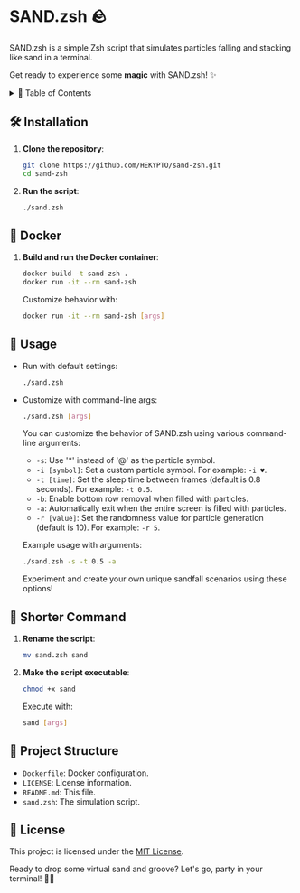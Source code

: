 # SAND.zsh 🪨

SAND.zsh is a simple Zsh script that simulates particles falling and stacking like sand in a terminal.


Get ready to experience some **magic** with SAND.zsh! ✨

<details>
<summary>📖 Table of Contents</summary>

- [SAND.zsh 🪨](#sandzsh-)
  - [🛠️ Installation](#️-installation)
  - [🐳 Docker](#-docker)
  - [🚀 Usage](#-usage)
  - [🔄 Shorter Command](#-shorter-command)
  - [📂 Project Structure](#-project-structure)
  - [📜 License](#-license)

</details>

## 🛠️ Installation

1. **Clone the repository**:

    ```bash
    git clone https://github.com/HEKYPTO/sand-zsh.git
    cd sand-zsh
    ```

2. **Run the script**:

    ```bash
    ./sand.zsh
    ```

## 🐳 Docker

1. **Build and run the Docker container**:

    ```bash
    docker build -t sand-zsh .
    docker run -it --rm sand-zsh
    ```

    Customize behavior with:

    ```bash
    docker run -it --rm sand-zsh [args]
    ```

## 🚀 Usage

- Run with default settings:

    ```bash
    ./sand.zsh
    ```

- Customize with command-line args:

    ```bash
    ./sand.zsh [args]
    ```

    You can customize the behavior of SAND.zsh using various command-line arguments:

    - `-s`: Use '\*' instead of '@' as the particle symbol.
    - `-i [symbol]`: Set a custom particle symbol. For example: `-i ♥️`.
    - `-t [time]`: Set the sleep time between frames (default is 0.8 seconds). For example: `-t 0.5`.
    - `-b`: Enable bottom row removal when filled with particles.
    - `-a`: Automatically exit when the entire screen is filled with particles.
    - `-r [value]`: Set the randomness value for particle generation (default is 10). For example: `-r 5`.

    Example usage with arguments:

    ```bash
    ./sand.zsh -s -t 0.5 -a
    ```

    Experiment and create your own unique sandfall scenarios using these options!

## 🔄 Shorter Command

1. **Rename the script**:

    ```bash
    mv sand.zsh sand
    ```

2. **Make the script executable**:

    ```bash
    chmod +x sand
    ```

    Execute with:

    ```bash
    sand [args]
    ```

## 📂 Project Structure

- `Dockerfile`: Docker configuration.
- `LICENSE`: License information.
- `README.md`: This file.
- `sand.zsh`: The simulation script.

## 📜 License

This project is licensed under the [MIT License](LICENSE).

Ready to drop some virtual sand and groove? Let's go, party in your terminal! 🎉🔥
